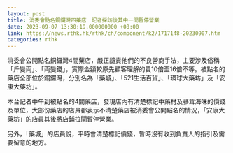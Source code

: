 ```yaml
---
layout: post
title: 消委會點名銅鑼灣四藥店　記者採訪後其中一間暫停營業
date: 2023-09-07 13:30:19.000000000 +08:00
link: https://news.rthk.hk/rthk/ch/component/k2/1717148-20230907.htm
categories: rthk
---
```


消委會公開點名銅鑼灣4間藥店，嚴正譴責他們的不良營商手法，主要涉及俗稱「斤變両」、「両變錢」，實際金額較原先顧客理解的貴10倍至16倍不等。被點名的藥店全部位於銅鑼灣，分別名為「藥城」、「521生活百貨」、「環球大藥坊」及「安康大藥坊」。

本台記者中午到被點名的4間藥店，發現店內有清楚標記中藥材及蔘茸海味的價錢及單位，大部份藥店的店員都表示不清楚藥店被消委會公開點名的情況，「安康大藥坊」的店員其後將店鋪拉閘暫停營業。

另外，「藥城」的店員說，平時會清楚標記價錢，暫時沒有收到負責人的指引及需要留意的地方。
